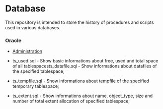 # Database 
This repository is intended to store the history of procedures and scripts used in various databases.

### Oracle
* [Administration](https://github.com/ralfsilvadba/Database/tree/master/Oracle/Administration)

 * ts_used.sql - Show basic informations about free, used and total space of all tablespacests_datafile.sql - Show informations about datafiles of the specified tablespace;
 * ts_tempfile.sql - Show informations about tempfile of the specified temporary tablespace;
 * ts_extent.sql  - Show informations about name, object_type, size and number of total extent allocation of specified tablespace;


